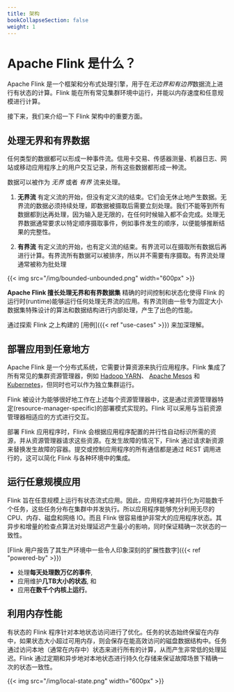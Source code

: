 ```yaml
---
title: 架构
bookCollapseSection: false
weight: 1
---
```


# Apache Flink 是什么？

Apache Flink 是一个框架和分布式处理引擎，用于在*无边界和有边界*数据流上进行有状态的计算。Flink 能在所有常见集群环境中运行，并能以内存速度和任意规模进行计算。

接下来，我们来介绍一下 Flink 架构中的重要方面。

<!--
<div class="row front-graphic">
  {{< img src="/img/flink-home-graphic-update3.png" width="800px" >}}
</div>
-->

## 处理无界和有界数据

任何类型的数据都可以形成一种事件流。信用卡交易、传感器测量、机器日志、网站或移动应用程序上的用户交互记录，所有这些数据都形成一种流。

数据可以被作为 *无界* 或者 *有界* 流来处理。

1. **无界流** 有定义流的开始，但没有定义流的结束。它们会无休止地产生数据。无界流的数据必须持续处理，即数据被摄取后需要立刻处理。我们不能等到所有数据都到达再处理，因为输入是无限的，在任何时候输入都不会完成。处理无界数据通常要求以特定顺序摄取事件，例如事件发生的顺序，以便能够推断结果的完整性。

2. **有界流** 有定义流的开始，也有定义流的结束。有界流可以在摄取所有数据后再进行计算。有界流所有数据可以被排序，所以并不需要有序摄取。有界流处理通常被称为批处理

<div class="row front-graphic">
  {{< img src="/img/bounded-unbounded.png" width="600px" >}}
</div>

**Apache Flink 擅长处理无界和有界数据集** 精确的时间控制和状态化使得 Flink 的运行时(runtime)能够运行任何处理无界流的应用。有界流则由一些专为固定大小数据集特殊设计的算法和数据结构进行内部处理，产生了出色的性能。

通过探索 Flink 之上构建的 [用例]({{< ref "use-cases" >}}) 来加深理解。

## 部署应用到任意地方

Apache Flink 是一个分布式系统，它需要计算资源来执行应用程序。Flink 集成了所有常见的集群资源管理器，例如 [Hadoop YARN](https://hadoop.apache.org/docs/stable/hadoop-yarn/hadoop-yarn-site/YARN.html)、 [Apache Mesos](https://mesos.apache.org) 和 [Kubernetes](https://kubernetes.io/)，但同时也可以作为独立集群运行。

Flink 被设计为能够很好地工作在上述每个资源管理器中，这是通过资源管理器特定(resource-manager-specific)的部署模式实现的。Flink 可以采用与当前资源管理器相适应的方式进行交互。

部署 Flink 应用程序时，Flink 会根据应用程序配置的并行性自动标识所需的资源，并从资源管理器请求这些资源。在发生故障的情况下，Flink 通过请求新资源来替换发生故障的容器。提交或控制应用程序的所有通信都是通过 REST 调用进行的，这可以简化 Flink 与各种环境中的集成。

<!-- Add this section once library deployment mode is supported. -->
<!--

Flink 提供了两种应用程序部署模式，即 *框架模式* 和 *库模式*

* 在 **框架部署模式** 中，客户端将 Flink 应用程序提交到一个运行中的 Flink 服务中，由该服务负责执行提交的应用程序。这是大多数数据处理框架、查询引擎或数据库系统的通用部署模型。

* 在 **库部署模式中**，Flink 应用程序与 Flink 主可执行程序一起打包成 (Docker) 映像。另一个独立于作业的映像包含可执行的 Flink 工作程序。当从作业映像启动容器时，将启动 Flink 主进程并自动加载嵌入的应用程序。从工作镜像启动的容器，引导 Flink 工作进程自动连接到主进程。容器管理器（比如 Kubernetes）监控正在运行的容器并自动重启失败的容器。在这种模式下，你不需要在集群中安装和维护 Flink 服务。只需将 Flink 作为库打包到应用程序中。这种模型在部署微服务时非常流行。

<div class="row front-graphic">
  {{< img src="/img/deployment-modes.png" width="600px" >}}
</div>

-->

## 运行任意规模应用

Flink 旨在任意规模上运行有状态流式应用。因此，应用程序被并行化为可能数千个任务，这些任务分布在集群中并发执行。所以应用程序能够充分利用无尽的 CPU、内存、磁盘和网络 IO。而且 Flink 很容易维护非常大的应用程序状态。其异步和增量的检查点算法对处理延迟产生最小的影响，同时保证精确一次状态的一致性。

[Flink 用户报告了其生产环境中一些令人印象深刻的扩展性数字]({{< ref "powered-by" >}})

* 处理**每天处理数万亿的事件**,
* 应用维护**几TB大小的状态**, 和
* 应用**在数千个内核上运行**。

## 利用内存性能

有状态的 Flink 程序针对本地状态访问进行了优化。任务的状态始终保留在内存中，如果状态大小超过可用内存，则会保存在能高效访问的磁盘数据结构中。任务通过访问本地（通常在内存中）状态来进行所有的计算，从而产生非常低的处理延迟。Flink 通过定期和异步地对本地状态进行持久化存储来保证故障场景下精确一次的状态一致性。
<div class="row front-graphic">
  {{< img src="/img/local-state.png" width="600px" >}}
</div>